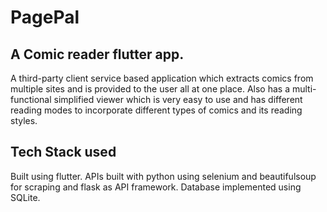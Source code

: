 # PagePal

## A Comic reader flutter app.

A third-party client service based application which extracts comics from multiple sites and is provided to the user all at one place.
Also has a multi-functional simplified viewer which is very easy to use and has different reading modes to incorporate different types of comics and its reading styles.

## Tech Stack used
Built using flutter. APIs built with python using selenium and beautifulsoup for scraping and flask as API framework.
Database implemented using SQLite.